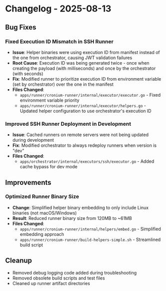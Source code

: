 # Changelog - 2025-08-13

## Bug Fixes

### Fixed Execution ID Mismatch in SSH Runner

- **Issue**: Helper binaries were using execution ID from manifest instead of the one from orchestrator, causing JWT validation failures
- **Root Cause**: Execution ID was being generated twice - once when creating the payload (with milliseconds) and once by the orchestrator (with seconds)
- **Fix**: Modified runner to prioritize execution ID from environment variable (set by orchestrator) over the one in the manifest
- **Files Changed**:
  - `apps/runner/cronium-runner/internal/executor/executor.go` - Fixed environment variable priority
  - `apps/runner/cronium-runner/internal/executor/helpers.go` - Updated helper configuration to use orchestrator's execution ID

### Improved SSH Runner Deployment in Development

- **Issue**: Cached runners on remote servers were not being updated during development
- **Fix**: Modified orchestrator to always redeploy runners when version is "dev"
- **Files Changed**:
  - `apps/orchestrator/internal/executors/ssh/executor.go` - Added cache bypass for dev mode

## Improvements

### Optimized Runner Binary Size

- **Change**: Simplified helper binary embedding to only include Linux binaries (not macOS/Windows)
- **Result**: Reduced runner binary size from 120MB to ~61MB
- **Files Changed**:
  - `apps/runner/cronium-runner/internal/helpers/embed.go` - Simplified embedding approach
  - `apps/runner/cronium-runner/build-helpers-simple.sh` - Streamlined build script

## Cleanup

- Removed debug logging code added during troubleshooting
- Removed obsolete build scripts and test files
- Cleaned up runner artifact directories
